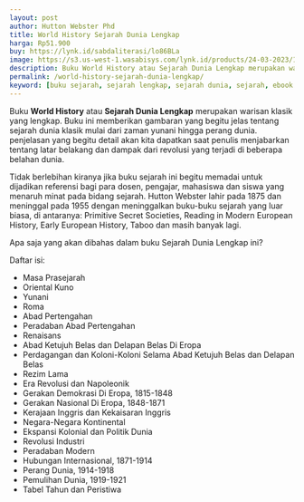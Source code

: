 ```yaml
---
layout: post
author: Hutton Webster Phd
title: World History Sejarah Dunia Lengkap
harga: Rp51.900
buy: https://lynk.id/sabdaliterasi/lo86BLa
image: https://s3.us-west-1.wasabisys.com/lynk.id/products/24-03-2023/1679591641660_4627784
description: Buku World History atau Sejarah Dunia Lengkap merupakan warisan klasik yang lengkap. Buku ini memberikan gambaran yang begitu jelas tentang sejarah dunia.
permalink: /world-history-sejarah-dunia-lengkap/
keyword: [buku sejarah, sejarah lengkap, sejarah dunia, sejarah, ebook sejarah, sejarah dunia, dunia masa lampau]
---
```

<p>Buku <strong>World History</strong> atau <strong>Sejarah Dunia Lengkap</strong> merupakan warisan klasik yang lengkap. Buku ini memberikan gambaran yang begitu jelas tentang sejarah dunia klasik mulai dari zaman yunani hingga perang dunia. penjelasan yang begitu detail akan kita dapatkan saat penulis menjabarkan tentang latar belakang dan dampak dari revolusi yang terjadi di beberapa belahan dunia.</p><p>Tidak berlebihan kiranya jika buku sejarah ini begitu memadai untuk dijadikan referensi bagi para dosen, pengajar, mahasiswa dan siswa yang menaruh minat pada bidang sejarah. Hutton Webster lahir pada 1875 dan meninggal pada 1955 dengan meninggalkan buku-buku sejarah yang luar biasa, di antaranya: Primitive Secret Societies, Reading in Modern European History, Early European History, Taboo dan masih banyak lagi.</p><p>Apa saja yang akan dibahas dalam buku Sejarah Dunia Lengkap ini?</p><p>Daftar isi:</p><p></p><ul><li>Masa Prasejarah</li><li>Oriental Kuno</li><li>Yunani</li><li>Roma</li><li>Abad Pertengahan</li><li>Peradaban Abad Pertengahan</li><li>Renaisans</li><li>Abad Ketujuh Belas dan Delapan Belas Di Eropa</li><li>Perdagangan dan Koloni-Koloni Selama Abad Ketujuh Belas dan Delapan Belas</li><li>Rezim Lama</li><li>Era Revolusi dan Napoleonik</li><li>Gerakan Demokrasi Di Eropa, 1815-1848</li><li>Gerakan Nasional Di Eropa, 1848-1871</li><li>Kerajaan Inggris dan Kekaisaran Inggris</li><li>Negara-Negara Kontinental</li><li>Ekspansi Kolonial dan Politik Dunia</li><li>Revolusi Industri</li><li>Peradaban Modern</li><li>Hubungan Internasional, 1871-1914</li><li>Perang Dunia, 1914-1918</li><li>Pemulihan Dunia, 1919-1921</li><li>Tabel Tahun dan Peristiwa</li></ul>
